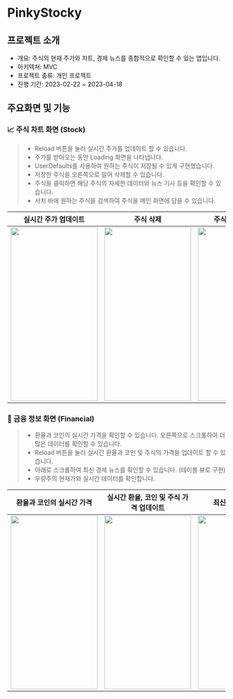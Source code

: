 # PinkyStocky

## 프로젝트 소개

- 개요: 주식의 현재 주가와 차트, 경제 뉴스를 종합적으로 확인할 수 있는 앱입니다.
- 아키텍쳐: MVC
- 프로젝트 종류: 개인 프로젝트
- 진행 기간: 2023-02-22 ~ 2023-04-18


## 주요화면 및 기능

### 📈 주식 차트 화면 (Stock)
> - Reload 버튼을 눌러 실시간 주가를 업데이트 할 수 있습니다.
> - 주가를 받아오는 동안 Loading 화면을 나타냅니다.
> - UserDefaults를 사용하여 원하는 주식이 저장될 수 있게 구현했습니다.
> - 저장한 주식을 오른쪽으로 밀어 삭제할 수 있습니다.
> - 주식을 클릭하면 해당 주식의 자세한 데이터와 뉴스 기사 등을 확인할 수 있습니다.
> - 서치 바에 원하는 주식을 검색하여 주식을 메인 화면에 담을 수 있습니다.


|실시간 주가 업데이트|주식 삭제|주식의 Detail 화면|메인화면에 주식 담기|
|:---:|:---:|:---:|:---:|
|<img src="https://github.com/Marigoldflower/PinkyStocky/assets/100112897/081482b9-6f8c-47d6-a93c-cabb48a78bab" width="200" height="400"/>|<img src="https://github.com/Marigoldflower/PinkyStocky/assets/100112897/0c069c72-80ac-45db-896c-f937bc0a00aa" width="200" height="400"/>|<img src="https://github.com/Marigoldflower/PinkyStocky/assets/100112897/5a804545-5fd2-40ef-80c9-f31644555551" width="200" height="400"/>|<img src="https://github.com/Marigoldflower/PinkyStocky/assets/100112897/90d4c3ec-9dda-4ad3-b6cd-4662b1db3e9f" width="200" height="400"/>|



### 🏦 금융 정보 화면 (Financial)
> - 환율과 코인의 실시간 가격을 확인할 수 있습니다. 오른쪽으로 스크롤하여 더 많은 데이터를 확인할 수 있습니다.
> - Reload 버튼을 눌러 실시간 환율과 코인 및 주식의 가격을 업데이트 할 수 있습니다.
> - 아래로 스크롤하여 최신 경제 뉴스를 확인할 수 있습니다. (테이블 뷰로 구현)
> - 우량주의 현재가와 실시간 데이터를 확인합니다.


|환율과 코인의 실시간 가격|실시간 환율, 코인 및 주식 가격 업데이트|최신 경제 뉴스 확인|
|:---:|:---:|:---:|
|<img src="https://github.com/Marigoldflower/PinkyStocky/assets/100112897/414755da-9f0b-4288-a27f-e1993d063499" width="200" height="400"/>|<img src="https://github.com/Marigoldflower/PinkyStocky/assets/100112897/a9eef009-f4e5-45aa-8737-f634b05e64d6" width="200" height="400"/>|<img src="https://github.com/Marigoldflower/PinkyStocky/assets/100112897/5a804545-5fd2-40ef-80c9-f31644555551" width="200" height="400"/>|<img src="https://github.com/Marigoldflower/PinkyStocky/assets/100112897/90d4c3ec-9dda-4ad3-b6cd-4662b1db3e9f" width="200" height="400"/>|






